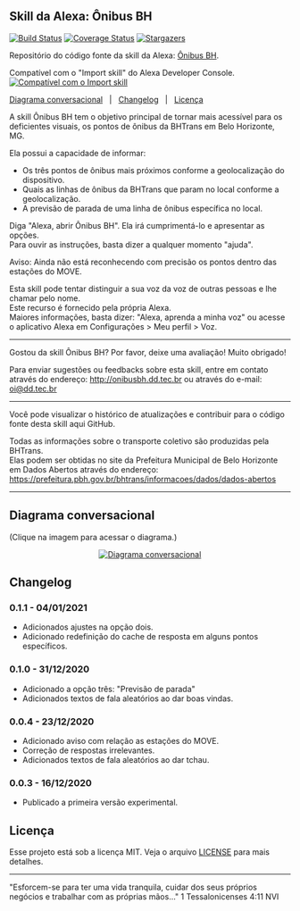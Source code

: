 
## Skill da Alexa: Ônibus BH ##

[![Build Status](https://travis-ci.com/dadeke/alexa-skill-onibus-bh.svg?branch=main)](https://travis-ci.com/github/dadeke/alexa-skill-onibus-bh)
[![Coverage Status](https://codecov.io/gh/dadeke/alexa-skill-onibus-bh/branch/main/graph/badge.svg)](https://codecov.io/gh/dadeke/alexa-skill-onibus-bh)
[![Stargazers](https://img.shields.io/github/stars/dadeke/alexa-skill-onibus-bh?style=social)](https://github.com/dadeke/alexa-skill-onibus-bh/stargazers)

Repositório do código fonte da skill da Alexa: [Ônibus BH](https://www.amazon.com.br/DD-Tecnologia-%C3%94nibus-BH/dp/B08QVDBMTF/).

Compatível com o "Import skill" do Alexa Developer Console.
[![Compatível com o Import skill](https://i.imgur.com/65L4f3f.png)](https://developer.amazon.com/alexa/console/ask/create-new-skill)

[Diagrama conversacional](#diagrama-conversacional)&nbsp;&nbsp;&nbsp;|&nbsp;&nbsp;&nbsp;[Changelog](#changelog)&nbsp;&nbsp;&nbsp;|&nbsp;&nbsp;&nbsp;[Licença](#licença)

A skill Ônibus BH tem o objetivo principal de tornar mais acessível para os deficientes visuais, os pontos de ônibus da BHTrans em Belo Horizonte, MG.

Ela possui a capacidade de informar:

- Os três pontos de ônibus mais próximos conforme a geolocalização do dispositivo.
- Quais as linhas de ônibus da BHTrans que param no local conforme a geolocalização.
- A previsão de parada de uma linha de ônibus específica no local.

Diga "Alexa, abrir Ônibus BH". Ela irá cumprimentá-lo e apresentar as opções.  
Para ouvir as instruções, basta dizer a qualquer momento "ajuda".

Aviso: Ainda não está reconhecendo com precisão os pontos dentro das estações do MOVE.

Esta skill pode tentar distinguir a sua voz da voz de outras pessoas e lhe chamar pelo nome.  
Este recurso é fornecido pela própria Alexa.  
Maiores informações, basta dizer: "Alexa, aprenda a minha voz" ou acesse o aplicativo Alexa em Configurações > Meu perfil > Voz.

----------------

Gostou da skill Ônibus BH? Por favor, deixe uma avaliação! Muito obrigado!

Para enviar sugestões ou feedbacks sobre esta skill, entre em contato através do endereço: http://onibusbh.dd.tec.br ou através do e-mail: oi@dd.tec.br

----------------

Você pode visualizar o histórico de atualizações e contribuir para o código fonte desta skill aqui  GitHub.


Todas as informações sobre o transporte coletivo são produzidas pela BHTrans.  
Elas podem ser obtidas no site da Prefeitura Municipal de Belo Horizonte em Dados Abertos através do endereço:  
https://prefeitura.pbh.gov.br/bhtrans/informacoes/dados/dados-abertos

--------------

## Diagrama conversacional ##
(Clique na imagem para acessar o diagrama.)
[<p align="center">![Diagrama conversacional](https://i.imgur.com/XFiT9UF.png)</p>](https://whimsical.com/onibus-bh-SQaY6eQrdkX4TG8V5G759P)

## Changelog ##

### 0.1.1 - 04/01/2021 ###
- Adicionados ajustes na opção dois.
- Adicionado redefinição do cache de resposta em alguns pontos específicos.

### 0.1.0 - 31/12/2020 ###
- Adicionado a opção três: "Previsão de parada"
- Adicionados textos de fala aleatórios ao dar boas vindas.

### 0.0.4 - 23/12/2020 ###
- Adicionado aviso com relação as estações do MOVE.
- Correção de respostas irrelevantes.
- Adicionados textos de fala aleatórios ao dar tchau.

### 0.0.3 - 16/12/2020 ###
- Publicado a primeira versão experimental.

## Licença ##

Esse projeto está sob a licença MIT. Veja o arquivo [LICENSE](LICENSE.txt) para mais detalhes.

----------------

"Esforcem-se para ter uma vida tranquila, cuidar dos seus próprios negócios e trabalhar com as próprias mãos..." 1 Tessalonicenses 4:11 NVI

